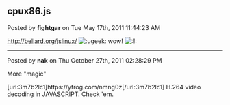 ## cpux86.js
Posted by **fightgar** on Tue May 17th, 2011 11:44:23 AM

<!-- m --><a class="postlink" href="http://bellard.org/jslinux/">http://bellard.org/jslinux/</a><!-- m -->

 <!-- s:ugeek: --><img src="{SMILIES_PATH}/icon_e_ugeek.gif" alt=":ugeek:" title="Uber Geek" /><!-- s:ugeek: --> wow!  <!-- s:!: --><img src="{SMILIES_PATH}/icon_exclaim.gif" alt=":!:" title="Exclamation" /><!-- s:!: -->

--------------------------------------------------------------------------------

Posted by **nak** on Thu October 27th, 2011 02:28:29 PM

More &quot;magic&quot;

[url:3m7b2lc1]https&#58;//yfrog&#46;com/nmng0z[/url:3m7b2lc1]
H.264 video decoding in JAVASCRIPT. Check 'em.
